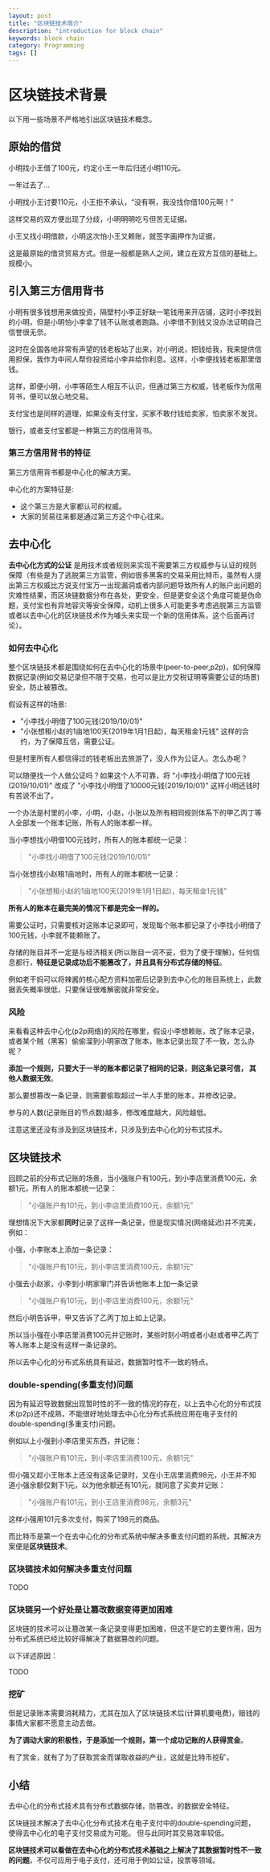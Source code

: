 ```yaml
---
layout: post
title: "区块链技术简介"
description: "introduction for block chain"
keywords: block chain
category: Programming
tags: []
---
```


# 区块链技术背景

以下用一些场景不严格地引出区块链技术概念。

## 原始的借贷

小明找小王借了100元，约定小王一年后归还小明110元。

一年过去了...

小明找小王讨要110元，小王拒不承认，“没有啊，我没找你借100元啊！”

这样交易的双方便出现了分歧，小明明明吃亏但苦无证据。

小王又找小明借款，小明这次怕小王又赖账，就签字画押作为证据，

这是最原始的借贷贸易方式。但是一般都是熟人之间，建立在双方互信的基础上。规模小。

## 引入第三方信用背书

小明有很多钱想用来做投资，隔壁村小李正好缺一笔钱用来开店铺，这时小李找到的小明，但是小明怕小李拿了钱不认账或者跑路。小李借不到钱又没办法证明自己信誉很无奈。

这时在全国各地非常有声望的钱老板站了出来，对小明说，把钱给我，我来提供信用担保，我作为中间人帮你投资给小李并给你利息。这样，小李便找钱老板那里借钱。

这样，即便小明，小李等陌生人相互不认识，但通过第三方权威，钱老板作为信用背书，便可以放心地交易。

支付宝也是同样的道理，如果没有支付宝，买家不敢付钱给卖家，怕卖家不发货。

银行，或者支付宝都是一种第三方的信用背书。

### 第三方信用背书的特征

第三方信用背书都是中心化的解决方案。

中心化的方案特征是:

* 这个第三方是大家都认可的权威。
* 大家的贸易往来都是通过第三方这个中心往来。

## 去中心化

**去中心化方式的公证**
是用技术或者规则来实现不需要第三方权威参与认证的规则保障（有些是为了逃脱第三方监管，例如很多黑客的交易采用比特币，虽然有人提出第三方权威比方说支付宝万一出现漏洞或者内部问题导致所有人的账户出问题的灾难性结果，而区块链数据分布在各处，更安全，但是更安全这个角度可能是伪命题，支付宝也有异地容灾等安全保障，动机上很多人可能更多考虑逃脱第三方监管或者以去中心化的区块链技术作为噱头来实现一个新的信用体系，这个后面再讨论）。

### 如何去中心化

整个区块链技术都是围绕如何在去中心化的场景中(peer-to-peer,p2p)，如何保障数据记录(例如交易记录但不限于交易，也可以是比方交税证明等需要公证的场景)安全，防止被篡改。

假设有这样的场景:

* "小李找小明借了100元钱(2019/10/01)"
* "小张想租小赵的1亩地100天(2019年1月1日起)，每天租金1元钱"
这样的合约，为了保障互信，需要公证。

但是村里所有人都信得过的钱老板出去旅游了，没人作为公证人。怎么办呢？

可以随便找一个人做公证吗？如果这个人不可靠，将 "小李找小明借了100元钱(2019/10/01)" 改成了 "小李找小明借了10000元钱(2019/10/01)" 这样小明还钱时有苦说不出了。

一个办法是村里的小李，小明，小赵，小张以及所有相同规则体系下的甲乙丙丁等人全部发一个账本记账，所有人的账本都一样。

当小李想找小明借100元钱时，所有人的账本都统一记录：

> "小李找小明借了100元钱(2019/10/01)"

当小张想找小赵租1亩地时，所有人的账本都统一记录：

> "小张想租小赵的1亩地100天(2019年1月1日起)，每天租金1元钱"

**所有人的账本在最完美的情况下都是完全一样的。**

需要公证时，只需要核对这账本记录即可，发现每个账本都记录了小李找小明借了100元钱，小李就不能赖账了。

存储的账目并不一定是与经济相关(所以账目一词不妥，但为了便于理解)，任何信息都行，**特征是记录成功后不能篡改了，并且具有分布式存储的特征**。

例如老干妈可以将辣酱的核心配方资料加密后记录到去中心化的账目系统上，此数据丢失概率很低，只要保证很难解密就非常安全。

### 风险

来看看这种去中心化(p2p网络)的风险在哪里，假设小李想赖账，改了账本记录，或者某个贼（黑客）偷偷溜到小明家改了账本，账本记录出现了不一致，怎么办呢？

**添加一个规则，只要大于一半的账本都记录了相同的记录，则这条记录可信，
其他人数据无效**。

那么要想篡改一条记录，则需要偷取超过一半人手里的账本，并修改记录。

参与的人数(记录账目的节点数)越多，修改难度越大，风险越低。

注意这里还没有涉及到区块链技术，只涉及到去中心化的分布式技术。

## 区块链技术

回顾之前的分布式记账的场景，当小强账户有100元，到小李店里消费100元，余额1元，所有人的账本都统一记录：

> "小强账户有101元，到小李店里消费100元，余额1元"

理想情况下大家都**同时**记录了这样一条记录，但是现实情况(网络延迟)并不完美，例如：

小强，小李账本上添加一条记录：

> "小强账户有101元，到小李店里消费100元，余额1元"

小强去小赵家，小李到小明家窜门并告诉他账本上加一条记录

> "小强账户有101元，到小李店里消费100元，余额1元"

然后小明告诉甲，甲又告诉了乙丙丁加上如上记录。

所以当小强在小李店里消费100元并记账时，某些时刻小明或者小赵或者甲乙丙丁等人账本上是没有这样一条记录的。

所以去中心化的分布式系统具有延迟，数据暂时性不一致的特点。

### double-spending(多重支付)问题

因为有延迟导致数据出现暂时性的不一致的情况的存在，以上去中心化的分布式技术(p2p)还不成熟，不能很好地处理去中心化分布式系统应用在电子支付的double-spending(多重支付)问题。

例如以上小强到小李店里买东西，并记账：

> "小强账户有101元，到小李店里消费100元，余额1元"

但小强又趁小王账本上还没有这条记录时，又在小王店里消费98元，小王并不知道小强余额仅剩下1元，以为他余额还有101元，就同意了买卖并记账：

> "小强账户有101元，到小王店里消费98元，余额3元"

这样小强用101元多次支付，购买了198元的商品。

而比特币是第一个在去中心化的分布式系统中解决多重支付问题的系统，其解决方案便是**区块链技术**。

### 区块链技术如何解决多重支付问题

TODO

### 区块链另一个好处是让篡改数据变得更加困难

区块链的技术可以让篡改某一条记录变得更加困难，但这不是它的主要作用，因为分布式系统已经比较好得解决了数据篡改的问题。

以下详述原因：

TODO

### 挖矿

但是记录账本需要消耗精力，尤其在加入了区块链技术后(计算机要电费)，赔钱的事情大家都不愿意主动去做。

**为了调动大家的积极性，于是添加一个规则，第一个成功记账的人获得赏金**。

有了赏金，就有了为了获取赏金而谋取收益的产业，这就是比特币挖矿。

## 小结

去中心化的分布式技术具有分布式数据存储，防篡改，的数据安全特征。

区块链技术解决了去中心化分布式技术在电子支付中的double-spending问题，使得去中心化的电子支付交易成为可能。
但与此同时其交易效率较低。

**区块链技术可以看做在去中心化的分布式技术基础之上解决了其数据暂时性不一致的问题**，不仅可应用于电子支付，还可用于例如公证，投票等领域。

